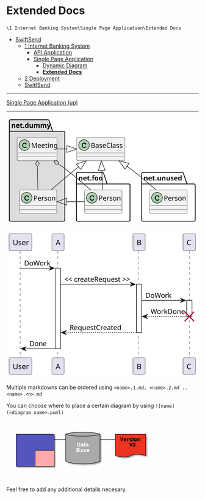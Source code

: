 # Extended Docs

`\1 Internet Banking System\Single Page Application\Extended Docs`

* [SwiftSend](../../../README.md)
  * [1 Internet Banking System](../../../1%20Internet%20Banking%20System/README.md)
    * [API Application](../../../1%20Internet%20Banking%20System/API%20Application/README.md)
    * [Single Page Application](../../../1%20Internet%20Banking%20System/Single%20Page%20Application/README.md)
      * [Dynamic Diagram](../../../1%20Internet%20Banking%20System/Single%20Page%20Application/Dynamic%20Diagram/README.md)
      * [**Extended Docs**](../../../1%20Internet%20Banking%20System/Single%20Page%20Application/Extended%20Docs/README.md)
  * [2 Deployment](../../../2%20Deployment/README.md)
  * [SwitfSend](../../../SwitfSend/README.md)

---

[Single Page Application (up)](../../../1%20Internet%20Banking%20System/Single%20Page%20Application/README.md)

---

![diagram](class.svg)

![diagram](sequence.svg)

Multiple markdowns can be ordered using `<name>.1.md, <name>.2.md .. <name>.<n>.md`

You can choose where to place a certain diagram by using `![name](<diagram name>.puml)`

![diagram](ditaa.png)

Feel free to add any additional details necesary.
